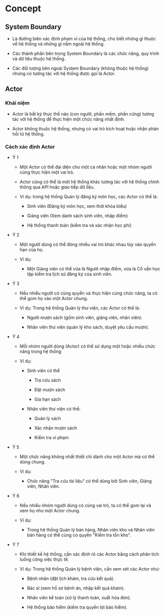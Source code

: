 # Concept
## System Boundary

- Là đường biên xác định phạm vi của hệ thống, cho biết những gì thuộc về hệ thống và những gì nằm ngoài hệ thống.

- Các thành phần bên trong System Boundary là các chức năng, quy trình và dữ liệu thuộc hệ thống.

- Các đối tượng bên ngoài System Boundary (không thuộc hệ thống) nhưng có tương tác với hệ thống được gọi là Actor.

## Actor
### Khái niệm


- Actor là bất kỳ thực thể nào (con người, phần mềm, phần cứng) tương tác với hệ thống để thực hiện một chức năng nhất định.

- Actor không thuộc hệ thống, nhưng có vai trò kích hoạt hoặc nhận phản hồi từ hệ thống.

### Cách xác định Actor
- Ý 1
    - Một Actor có thể đại diện cho một cá nhân hoặc một nhóm người cùng thực hiện một vai trò.

    - Actor cũng có thể là một hệ thống khác tương tác với hệ thống chính thông qua API hoặc giao tiếp dữ liệu.

    - Ví dụ: trong hệ thống Quản lý đăng ký môn học, các Actor có thể là:
        - Sinh viên (Đăng ký môn học, xem thời khóa biểu)

        - Giảng viên (Xem danh sách sinh viên, nhập điểm)

        - Hệ thống thanh toán (kiểm tra và xác nhận học phí)

- Ý 2
    - Một người dùng có thể đóng nhiều vai trò khác nhau tùy vào quyền hạn của họ.

    - Ví dụ:
        - Một Giảng viên có thể vừa là Người nhập điểm, vừa là Cố vấn học tập kiểm tra lịch sử đăng ký của sinh viên.

- Ý 3
    - Nếu nhiều người có cùng quyền và thực hiện cùng chức năng, ta có thể gom họ vào một Actor chung.

    - Ví dụ: Trong hệ thống Quản lý thư viện, các Actor có thể là:
        - Người mượn sách (gồm sinh viên, giảng viên, nhân viên).

        - Nhân viên thư viện (quản lý kho sách, duyệt yêu cầu mượn).

- Ý 4
    - Mỗi nhóm người dùng (Actor) có thể sử dụng một hoặc nhiều chức năng trong hệ thống

    - Ví dụ:
        - Sinh viên có thể
            - Tra cứu sách

            - Đặt mượn sách

            - Gia hạn sách

        - Nhân viên thư viện có thể:

            - Quản lý sách

            - Xác nhận mượn sách

            - Kiểm tra vi phạm

- Ý 5
    - Một chức năng không nhất thiết chỉ dành cho một Actor mà có thể dùng chung.
    
    - Ví dụ:
        - Chức năng "Tra cứu tài liệu" có thể dùng bởi Sinh viên, Giảng viên, Nhân viên.

- Ý 6
    - Nếu nhiều nhóm người dùng có cùng vai trò, ta có thể gom lại và xem họ như một Actor chung.

    - Ví dụ:
        - Trong hệ thống Quản lý bán hàng, Nhân viên kho và Nhân viên bán hàng có thể cùng có quyền "Kiểm tra tồn kho".

- Ý 7
    - Khi thiết kế hệ thống, cần xác định rõ các Actor bằng cách phân tích luồng công việc thực tế.

    - Ví dụ: Trong hệ thống Quản lý bệnh viện, cần xem xét các Actor như:
        - Bệnh nhân (đặt lịch khám, tra cứu kết quả).

        - Bác sĩ (xem hồ sơ bệnh án, nhập kết quả khám).

        - Nhân viên kế toán (xử lý thanh toán, xuất hóa đơn).

        - Hệ thống bảo hiểm (kiểm tra quyền lợi bảo hiểm).
